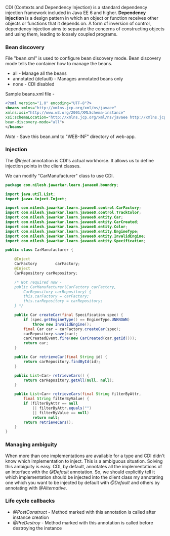 CDI (Contexts and Dependency Injection) is a standard dependency injection framework included in Java EE 6 and higher. **Dependency injection** is a design pattern in which an object or function receives other objects or functions that it depends on. A form of inversion of control, dependency injection aims to separate the concerns of constructing objects and using them, leading to loosely coupled programs.

### Bean discovery

File "bean.xml" is used to configure bean discovery mode. Bean discovery mode tells the container how to manage the beans.
- all - Manage all the beans
- annotated (default) - Manages annotated beans only
- none - CDI disabled

Sample beans.xml file -
``` xml
<?xml version="1.0" encoding="UTF-8"?>
<beans xmlns="http://xmlns.jcp.org/xml/ns/javaee"
xmlns:xsi="http://www.w3.org/2001/XMLSchema-instance"
xsi:schemaLocation="http://xmlns.jcp.org/xml/ns/javaee http://xmlns.jcp.org/xml/ns/javaee/beans_1_1.xsd"
bean-discovery-mode="all">
</beans>
```

*Note* - Save this bean.xml to "WEB-INF" directory of web-app.
### Injection

The _@Inject_ annotation is CDI's actual workhorse. It allows us to define injection points in the client classes.

We can modify "CarManufacturer" class to use CDI.

``` java
package com.nilesh.jawarkar.learn.javaee8.boundry;

import java.util.List;
import javax.inject.Inject;

import com.nilesh.jawarkar.learn.javaee8.control.CarFactory;
import com.nilesh.jawarkar.learn.javaee8.control.TrackColor;
import com.nilesh.jawarkar.learn.javaee8.entity.Car;
import com.nilesh.jawarkar.learn.javaee8.entity.CarCreated;
import com.nilesh.jawarkar.learn.javaee8.entity.Color;
import com.nilesh.jawarkar.learn.javaee8.entity.EngineType;
import com.nilesh.jawarkar.learn.javaee8.entity.InvalidEngine;
import com.nilesh.jawarkar.learn.javaee8.entity.Specification;

public class CarManufacturer {

    @Inject
	CarFactory        carFactory;
	@Inject
	CarRepository carRepository;

    /* Not required now -
	public CarManufacturer(CarFactory carFactory, 
		CarRepository carRepository) {
		this.carFactory = carFactory;
		this.carRepository = carRepository;
	} */

	public Car createCar(final Specification spec) {
		if (spec.getEngineType() == EngineType.UNKNOWN)
			throw new InvalidEngine();
		final Car car = carFactory.createCar(spec);
		carRepository.save(car);
		carCreatedEvent.fire(new CarCreated(car.getId()));
		return car;
	}

	public Car retrieveCar(final String id) {
		return carRepository.findById(id);
	}

	public List<Car> retrieveCars() {
		return carRepository.getAll(null, null);
	}

	public List<Car> retrieveCars(final String filterByAttr, 
		final String filterByValue) {
		if (filterByAttr == null 
			|| filterByAttr.equals("") 
			|| filterByValue == null)
			return null;
		return retrieveCars();
	}
}
```

### Managing ambiguity

When more than one implementations are available for a type and CDI didn't know which implementation to inject. This is  a ambiguous situation. Solving this ambiguity is easy. CDI, by default, annotates all the implementations of an interface with the _@Default_ annotation. So, we should explicitly tell it which implementation should be injected into the client class my annotating one which you want to be injected by default with _@Default_ and others by annotating with _@Alternative_.

### Life cycle callbacks

- *@PostConstruct* - Method marked with this annotation is called after instance creation
- *@PreDestroy* - Method marked with this annotation is called before destroying the instance


